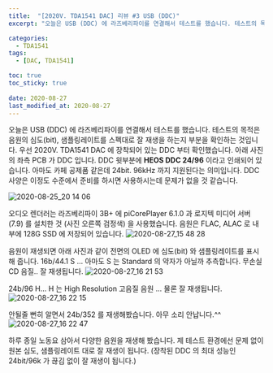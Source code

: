 ```yaml
---
title:  "[2020V. TDA1541 DAC] 리뷰 #3 USB (DDC)"
excerpt: "오늘은 USB (DDC) 에 라즈베리파이를 연결해서 테스트를 했습니다. 테스트의 목적은 음원의 심도(bit), 샘플링레이트를 스펙대로 잘 재생을 하는지 부분을 확인하는 것입니다."

categories:
  - TDA1541
tags:
  - [DAC, TDA1541]

toc: true
toc_sticky: true
 
date: 2020-08-27
last_modified_at: 2020-08-27
---
```

오늘은 USB (DDC) 에 라즈베리파이를 연결해서 테스트를 했습니다. 
테스트의 목적은 음원의 심도(bit), 샘플링레이트를 스펙대로 잘 재생을 하는지 부분을 확인하는 것입니다. 우선 2020V. TDA1541 DAC 에 장착되어 있는 DDC 부터 확인했습니다. 아래 사진의 좌측 PCB 가 DDC 입니다. DDC 윗부분에 **HEOS DDC 24/96** 이라고 인쇄되어 있습니다. 아마도 카페 공제품 같은데 24bit. 96kHz 까지 지원된다는 의미입니다. DDC 사양은 이정도 수준에서 준비를 하시면 사용하시는데 문제가 없을 것 같습니다.

![2020-08-25_20 14 06](https://user-images.githubusercontent.com/94424445/145921629-c818fb70-320e-4d0e-a805-3f18847914fb.jpg)

오디오 렌더러는 라즈베리파이 3B+ 에 piCorePlayer 6.1.0 과 로지텍 미디어 서버 (7.9) 를 설치한 것 (사진 오른쪽 검정색) 을 사용했습니다. 음원은 FLAC, ALAC 로 내부에 128G SSD 에 저장되어 있습니다.
![2020-08-27_15 48 28](https://user-images.githubusercontent.com/94424445/145928105-aea1611c-41a6-4793-971c-fb26513069bf.jpg)

음원이 재생되면 아래 사진과 같이 전면의 OLED 에 심도(bit) 와 샘플링레이트를 표시해 줍니다. 16b/44.1 S ... 아마도 S 는 Standard 의 약자가 아닐까 추측합니다. 무손실 CD 음질.. 잘 재생됩니다.
![2020-08-27_16 21 53](https://user-images.githubusercontent.com/94424445/145928116-a43b9a54-8d3f-4b35-9fbd-ef05153d3149.jpg)

24b/96 H... H 는 High Resolution 고음질 음원 ... 물론 잘 재생됩니다.
![2020-08-27_16 22 15](https://user-images.githubusercontent.com/94424445/145928123-146209a7-16c9-49a3-81c6-a4e1f376f6d4.jpg)

안될줄 뻔히 알면서 24b/352 를 재생해봤습니다. 아무 소리 안납니다.^^
![2020-08-27_16 22 47](https://user-images.githubusercontent.com/94424445/145928135-5aad9f58-2645-48dc-aa2b-06332423add8.jpg)

하루 종일 노동요 삼아서 다양한 음원을 재생해 봤습니다. 제 테스트 환경에선 문제 없이 원본 심도, 샘플링레이트 대로 잘 재생이 됩니다. (장착된 DDC 의 최대 성능인 24bit/96k 가 끊김 없이 잘 재생이 됩니다.)